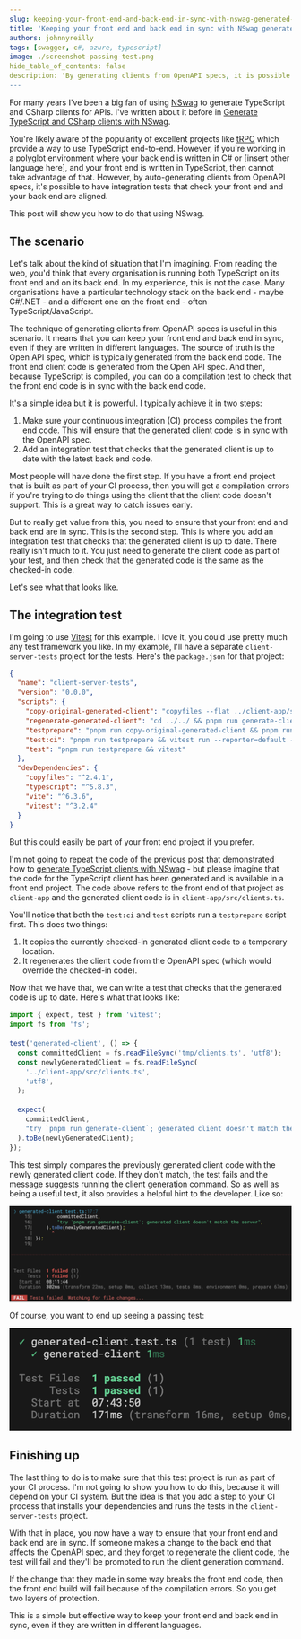 ```yaml
---
slug: keeping-your-front-end-and-back-end-in-sync-with-nswag-generated-clients
title: 'Keeping your front end and back end in sync with NSwag generated clients'
authors: johnnyreilly
tags: [swagger, c#, azure, typescript]
image: ./screenshot-passing-test.png
hide_table_of_contents: false
description: 'By generating clients from OpenAPI specs, it is possible to have integration tests that check your front end and your back end are aligned. This post will show you how to do that using NSwag.'
---
```


For many years I've been a big fan of using [NSwag](https://github.com/RicoSuter/NSwag) to generate TypeScript and CSharp clients for APIs. I've written about it before in [Generate TypeScript and CSharp clients with NSwag](../2021-03-06-generate-typescript-and-csharp-clients-with-nswag/index.md).

You're likely aware of the popularity of excellent projects like [tRPC](https://trpc.io/) which provide a way to use TypeScript end-to-end. However, if you're working in a polyglot environment where your back end is written in C# or [insert other language here], and your front end is written in TypeScript, then cannot take advantage of that. However, by auto-generating clients from OpenAPI specs, it's possible to have integration tests that check your front end and your back end are aligned.

This post will show you how to do that using NSwag.

<!--truncate-->

## The scenario

Let's talk about the kind of situation that I'm imagining. From reading the web, you'd think that every organisation is running both TypeScript on its front end and on its back end. In my experience, this is not the case. Many organisations have a particular technology stack on the back end - maybe C#/.NET - and a different one on the front end - often TypeScript/JavaScript.

The technique of generating clients from OpenAPI specs is useful in this scenario. It means that you can keep your front end and back end in sync, even if they are written in different languages. The source of truth is the Open API spec, which is typically generated from the back end code. The front end client code is generated from the Open API spec. And then, because TypeScript is compiled, you can do a compilation test to check that the front end code is in sync with the back end code.

It's a simple idea but it is powerful. I typically achieve it in two steps:

1. Make sure your continuous integration (CI) process compiles the front end code. This will ensure that the generated client code is in sync with the OpenAPI spec.
2. Add an integration test that checks that the generated client is up to date with the latest back end code.

Most people will have done the first step. If you have a front end project that is built as part of your CI process, then you will get a compilation errors if you're trying to do things using the client that the client code doesn't support. This is a great way to catch issues early.

But to really get value from this, you need to ensure that your front end and back end are in sync. This is the second step. This is where you add an integration test that checks that the generated client is up to date. There really isn't much to it. You just need to generate the client code as part of your test, and then check that the generated code is the same as the checked-in code.

Let's see what that looks like.

## The integration test

I'm going to use [Vitest](https://vitest.dev/) for this example. I love it, you could use pretty much any test framework you like. In my example, I'll have a separate `client-server-tests` project for the tests. Here's the `package.json` for that project:

```json
{
  "name": "client-server-tests",
  "version": "0.0.0",
  "scripts": {
    "copy-original-generated-client": "copyfiles --flat ../client-app/src/clients.ts tmp/",
    "regenerate-generated-client": "cd ../../ && pnpm run generate-client",
    "testprepare": "pnpm run copy-original-generated-client && pnpm run regenerate-generated-client",
    "test:ci": "pnpm run testprepare && vitest run --reporter=default --reporter=junit --outputFile=reports/junit.xml",
    "test": "pnpm run testprepare && vitest"
  },
  "devDependencies": {
    "copyfiles": "^2.4.1",
    "typescript": "^5.8.3",
    "vite": "^6.3.6",
    "vitest": "^3.2.4"
  }
}
```

But this could easily be part of your front end project if you prefer.

I'm not going to repeat the code of the previous post that demonstrated how to [generate TypeScript clients with NSwag](../2021-03-06-generate-typescript-and-csharp-clients-with-nswag/index.md) - but please imagine that the code for the TypeScript client has been generated and is available in a front end project. The code above refers to the front end of that project as `client-app` and the generated client code is in `client-app/src/clients.ts`.

You'll notice that both the `test:ci` and `test` scripts run a `testprepare` script first. This does two things:

1. It copies the currently checked-in generated client code to a temporary location.
2. It regenerates the client code from the OpenAPI spec (which would override the checked-in code).

Now that we have that, we can write a test that checks that the generated code is up to date. Here's what that looks like:

```ts
import { expect, test } from 'vitest';
import fs from 'fs';

test('generated-client', () => {
  const committedClient = fs.readFileSync('tmp/clients.ts', 'utf8');
  const newlyGeneratedClient = fs.readFileSync(
    '../client-app/src/clients.ts',
    'utf8',
  );

  expect(
    committedClient,
    "try `pnpm run generate-client`; generated client doesn't match the server",
  ).toBe(newlyGeneratedClient);
});
```

This test simply compares the previously generated client code with the newly generated client code. If they don't match, the test fails and the message suggests running the client generation command. So as well as being a useful test, it also provides a helpful hint to the developer. Like so:

![screenshot of failing test](./screenshot-failing-test.png)

Of course, you want to end up seeing a passing test:

![screenshot of passing test](./screenshot-passing-test.png)

## Finishing up

The last thing to do is to make sure that this test project is run as part of your CI process. I'm not going to show you how to do this, because it will depend on your CI system. But the idea is that you add a step to your CI process that installs your dependencies and runs the tests in the `client-server-tests` project.

With that in place, you now have a way to ensure that your front end and back end are in sync. If someone makes a change to the back end that affects the OpenAPI spec, and they forget to regenerate the client code, the test will fail and they'll be prompted to run the client generation command.

If the change that they made in some way breaks the front end code, then the front end build will fail because of the compilation errors. So you get two layers of protection.

This is a simple but effective way to keep your front end and back end in sync, even if they are written in different languages.
